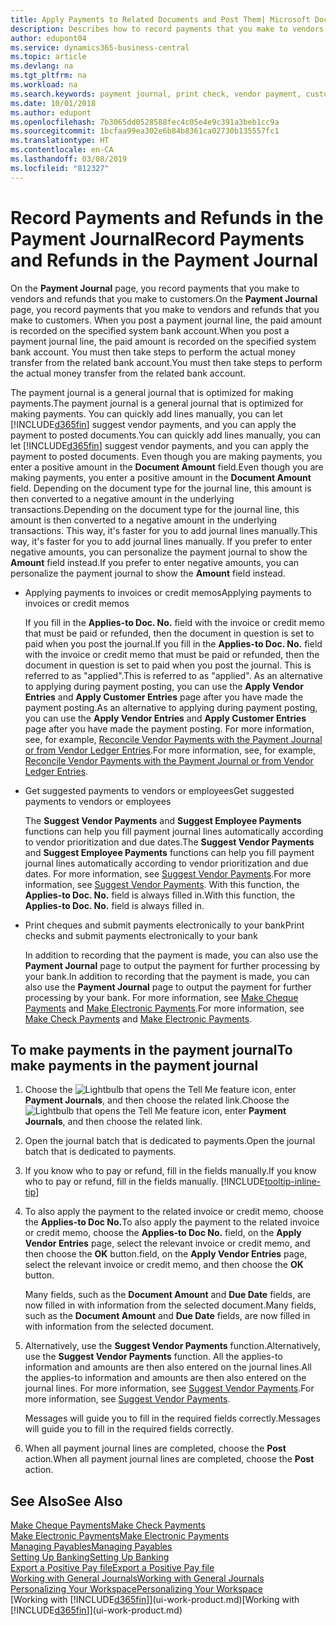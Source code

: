 ```yaml
---
title: Apply Payments to Related Documents and Post Them| Microsoft Docs
description: Describes how to record payments that you make to vendors and refunds that you make to customers.
author: edupont04
ms.service: dynamics365-business-central
ms.topic: article
ms.devlang: na
ms.tgt_pltfrm: na
ms.workload: na
ms.search.keywords: payment journal, print check, vendor payment, customer refund, creditor, debt, balance due, AP
ms.date: 10/01/2018
ms.author: edupont
ms.openlocfilehash: 7b3065dd0528588fec4c05e4e9c391a3beb1cc9a
ms.sourcegitcommit: 1bcfaa99ea302e6b84b8361ca02730b135557fc1
ms.translationtype: HT
ms.contentlocale: en-CA
ms.lasthandoff: 03/08/2019
ms.locfileid: "812327"
---
```

# <a name="record-payments-and-refunds-in-the-payment-journal"></a><span data-ttu-id="b4226-103">Record Payments and Refunds in the Payment Journal</span><span class="sxs-lookup"><span data-stu-id="b4226-103">Record Payments and Refunds in the Payment Journal</span></span>

<span data-ttu-id="b4226-104">On the **Payment Journal** page, you record payments that you make to vendors and refunds that you make to customers.</span><span class="sxs-lookup"><span data-stu-id="b4226-104">On the **Payment Journal** page, you record payments that you make to vendors and refunds that you make to customers.</span></span> <span data-ttu-id="b4226-105">When you post a payment journal line, the paid amount is recorded on the specified system bank account.</span><span class="sxs-lookup"><span data-stu-id="b4226-105">When you post a payment journal line, the paid amount is recorded on the specified system bank account.</span></span> <span data-ttu-id="b4226-106">You must then take steps to perform the actual money transfer from the related bank account.</span><span class="sxs-lookup"><span data-stu-id="b4226-106">You must then take steps to perform the actual money transfer from the related bank account.</span></span>  

<span data-ttu-id="b4226-107">The payment journal is a general journal that is optimized for making payments.</span><span class="sxs-lookup"><span data-stu-id="b4226-107">The payment journal is a general journal that is optimized for making payments.</span></span> <span data-ttu-id="b4226-108">You can quickly add lines manually, you can let [!INCLUDE[d365fin](includes/d365fin_md.md)] suggest vendor payments, and you can apply the payment to posted documents.</span><span class="sxs-lookup"><span data-stu-id="b4226-108">You can quickly add lines manually, you can let [!INCLUDE[d365fin](includes/d365fin_md.md)] suggest vendor payments, and you can apply the payment to posted documents.</span></span> <span data-ttu-id="b4226-109">Even though you are making payments, you enter a positive amount in the **Document Amount** field.</span><span class="sxs-lookup"><span data-stu-id="b4226-109">Even though you are making payments, you enter a positive amount in the **Document Amount** field.</span></span> <span data-ttu-id="b4226-110">Depending on the document type for the journal line, this amount is then converted to a negative amount in the underlying transactions.</span><span class="sxs-lookup"><span data-stu-id="b4226-110">Depending on the document type for the journal line, this amount is then converted to a negative amount in the underlying transactions.</span></span> <span data-ttu-id="b4226-111">This way, it's faster for you to add journal lines manually.</span><span class="sxs-lookup"><span data-stu-id="b4226-111">This way, it's faster for you to add journal lines manually.</span></span> <span data-ttu-id="b4226-112">If you prefer to enter negative amounts, you can personalize the payment journal to show the **Amount** field instead.</span><span class="sxs-lookup"><span data-stu-id="b4226-112">If you prefer to enter negative amounts, you can personalize the payment journal to show the **Amount** field instead.</span></span>  

- <span data-ttu-id="b4226-113">Applying payments to invoices or credit memos</span><span class="sxs-lookup"><span data-stu-id="b4226-113">Applying payments to invoices or credit memos</span></span>

    <span data-ttu-id="b4226-114">If you fill in the **Applies-to Doc. No.** field with the invoice or credit memo that must be paid or refunded, then the document in question is set to paid when you post the journal.</span><span class="sxs-lookup"><span data-stu-id="b4226-114">If you fill in the **Applies-to Doc. No.** field with the invoice or credit memo that must be paid or refunded, then the document in question is set to paid when you post the journal.</span></span> <span data-ttu-id="b4226-115">This is referred to as "applied".</span><span class="sxs-lookup"><span data-stu-id="b4226-115">This is referred to as "applied".</span></span> <span data-ttu-id="b4226-116">As an alternative to applying during payment posting, you can use the **Apply Vendor Entries** and **Apply Customer Entries** page after you have made the payment posting.</span><span class="sxs-lookup"><span data-stu-id="b4226-116">As an alternative to applying during payment posting, you can use the **Apply Vendor Entries** and **Apply Customer Entries** page after you have made the payment posting.</span></span> <span data-ttu-id="b4226-117">For more information, see, for example, [Reconcile Vendor Payments with the Payment Journal or from Vendor Ledger Entries](payables-how-apply-purchase-transactions-manually.md).</span><span class="sxs-lookup"><span data-stu-id="b4226-117">For more information, see, for example, [Reconcile Vendor Payments with the Payment Journal or from Vendor Ledger Entries](payables-how-apply-purchase-transactions-manually.md).</span></span>  

- <span data-ttu-id="b4226-118">Get suggested payments to vendors or employees</span><span class="sxs-lookup"><span data-stu-id="b4226-118">Get suggested payments to vendors or employees</span></span>

    <span data-ttu-id="b4226-119">The **Suggest Vendor Payments** and **Suggest Employee Payments** functions can help you fill payment journal lines automatically according to vendor prioritization and due dates.</span><span class="sxs-lookup"><span data-stu-id="b4226-119">The **Suggest Vendor Payments** and **Suggest Employee Payments** functions can help you fill payment journal lines automatically according to vendor prioritization and due dates.</span></span> <span data-ttu-id="b4226-120">For more information, see [Suggest Vendor Payments](payables-how-suggest-vendor-payments.md).</span><span class="sxs-lookup"><span data-stu-id="b4226-120">For more information, see [Suggest Vendor Payments](payables-how-suggest-vendor-payments.md).</span></span> <span data-ttu-id="b4226-121">With this function, the **Applies-to Doc. No.** field is always filled in.</span><span class="sxs-lookup"><span data-stu-id="b4226-121">With this function, the **Applies-to Doc. No.** field is always filled in.</span></span>  

- <span data-ttu-id="b4226-122">Print cheques and submit payments electronically to your bank</span><span class="sxs-lookup"><span data-stu-id="b4226-122">Print checks and submit payments electronically to your bank</span></span>

    <span data-ttu-id="b4226-123">In addition to recording that the payment is made, you can also use the **Payment Journal** page to output the payment for further processing by your bank.</span><span class="sxs-lookup"><span data-stu-id="b4226-123">In addition to recording that the payment is made, you can also use the **Payment Journal** page to output the payment for further processing by your bank.</span></span> <span data-ttu-id="b4226-124">For more information, see [Make Cheque Payments](payables-how-work-checks.md) and [Make Electronic Payments](payables-how-export-payments-bank-file.md).</span><span class="sxs-lookup"><span data-stu-id="b4226-124">For more information, see [Make Check Payments](payables-how-work-checks.md) and [Make Electronic Payments](payables-how-export-payments-bank-file.md).</span></span>  

## <a name="to-make-payments-in-the-payment-journal"></a><span data-ttu-id="b4226-125">To make payments in the payment journal</span><span class="sxs-lookup"><span data-stu-id="b4226-125">To make payments in the payment journal</span></span>

1. <span data-ttu-id="b4226-126">Choose the ![Lightbulb that opens the Tell Me feature](media/ui-search/search_small.png "Tell me what you want to do") icon, enter **Payment Journals**, and then choose the related link.</span><span class="sxs-lookup"><span data-stu-id="b4226-126">Choose the ![Lightbulb that opens the Tell Me feature](media/ui-search/search_small.png "Tell me what you want to do") icon, enter **Payment Journals**, and then choose the related link.</span></span>
2. <span data-ttu-id="b4226-127">Open the journal batch that is dedicated to payments.</span><span class="sxs-lookup"><span data-stu-id="b4226-127">Open the journal batch that is dedicated to payments.</span></span>
3. <span data-ttu-id="b4226-128">If you know who to pay or refund, fill in the fields manually.</span><span class="sxs-lookup"><span data-stu-id="b4226-128">If you know who to pay or refund, fill in the fields manually.</span></span> [!INCLUDE[tooltip-inline-tip](includes/tooltip-inline-tip_md.md)]
4. <span data-ttu-id="b4226-129">To also apply the payment to the related invoice or credit memo, choose the **Applies-to Doc No.**</span><span class="sxs-lookup"><span data-stu-id="b4226-129">To also apply the payment to the related invoice or credit memo, choose the **Applies-to Doc No.**</span></span> <span data-ttu-id="b4226-130">field, on the **Apply Vendor Entries** page, select the relevant invoice or credit memo, and then choose the **OK** button.</span><span class="sxs-lookup"><span data-stu-id="b4226-130">field, on the **Apply Vendor Entries** page, select the relevant invoice or credit memo, and then choose the **OK** button.</span></span>

    <span data-ttu-id="b4226-131">Many fields, such as the **Document Amount** and **Due Date** fields, are now filled in with information from the selected document.</span><span class="sxs-lookup"><span data-stu-id="b4226-131">Many fields, such as the **Document Amount** and **Due Date** fields, are now filled in with information from the selected document.</span></span>
5. <span data-ttu-id="b4226-132">Alternatively, use the **Suggest Vendor Payments** function.</span><span class="sxs-lookup"><span data-stu-id="b4226-132">Alternatively, use the **Suggest Vendor Payments** function.</span></span> <span data-ttu-id="b4226-133">All the applies-to information and amounts are then also entered on the journal lines.</span><span class="sxs-lookup"><span data-stu-id="b4226-133">All the applies-to information and amounts are then also entered on the journal lines.</span></span> <span data-ttu-id="b4226-134">For more information, see [Suggest Vendor Payments](payables-how-suggest-vendor-payments.md).</span><span class="sxs-lookup"><span data-stu-id="b4226-134">For more information, see [Suggest Vendor Payments](payables-how-suggest-vendor-payments.md).</span></span>

    <span data-ttu-id="b4226-135">Messages will guide you to fill in the required fields correctly.</span><span class="sxs-lookup"><span data-stu-id="b4226-135">Messages will guide you to fill in the required fields correctly.</span></span>
6.  <span data-ttu-id="b4226-136">When all payment journal lines are completed, choose the **Post** action.</span><span class="sxs-lookup"><span data-stu-id="b4226-136">When all payment journal lines are completed, choose the **Post** action.</span></span>

## <a name="see-also"></a><span data-ttu-id="b4226-137">See Also</span><span class="sxs-lookup"><span data-stu-id="b4226-137">See Also</span></span>
[<span data-ttu-id="b4226-138">Make Cheque Payments</span><span class="sxs-lookup"><span data-stu-id="b4226-138">Make Check Payments</span></span>](payables-how-work-checks.md)  
[<span data-ttu-id="b4226-139">Make Electronic Payments</span><span class="sxs-lookup"><span data-stu-id="b4226-139">Make Electronic Payments</span></span>](payables-how-export-payments-bank-file.md)  
[<span data-ttu-id="b4226-140">Managing Payables</span><span class="sxs-lookup"><span data-stu-id="b4226-140">Managing Payables</span></span>](payables-manage-payables.md)  
[<span data-ttu-id="b4226-141">Setting Up Banking</span><span class="sxs-lookup"><span data-stu-id="b4226-141">Setting Up Banking</span></span>](bank-setup-banking.md)  
[<span data-ttu-id="b4226-142">Export a Positive Pay file</span><span class="sxs-lookup"><span data-stu-id="b4226-142">Export a Positive Pay file</span></span>](finance-how-positive-pay.md)  
[<span data-ttu-id="b4226-143">Working with General Journals</span><span class="sxs-lookup"><span data-stu-id="b4226-143">Working with General Journals</span></span>](ui-work-general-journals.md)  
[<span data-ttu-id="b4226-144">Personalizing Your Workspace</span><span class="sxs-lookup"><span data-stu-id="b4226-144">Personalizing Your Workspace</span></span>](ui-personalization-user.md)  
<span data-ttu-id="b4226-145">[Working with [!INCLUDE[d365fin](includes/d365fin_md.md)]](ui-work-product.md)</span><span class="sxs-lookup"><span data-stu-id="b4226-145">[Working with [!INCLUDE[d365fin](includes/d365fin_md.md)]](ui-work-product.md)</span></span>  
